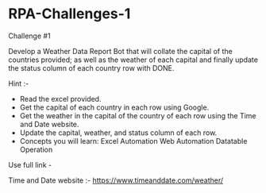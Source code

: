 # RPA-Challenges-1
Challenge #1 

Develop a Weather Data Report Bot that will collate the capital of the countries provided; as well as the weather of each capital and finally update the status column of each country row with DONE.

Hint :- 

- Read the excel provided.
- Get the capital of each country in each row using Google.
- Get the weather in the capital of the country of each row using the Time and Date website.
- Update the capital, weather, and status column of each row.
- Concepts you will learn:
Excel Automation
Web Automation
Datatable Operation

Use full link - 


Time and Date website :- https://www.timeanddate.com/weather/

